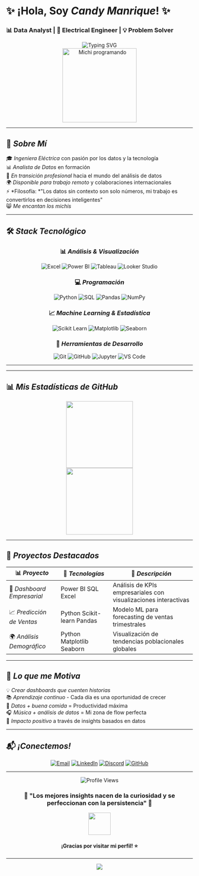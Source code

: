 # ✨  ¡Hola, Soy *Candy Manrique*! ✨ 
### 📊 Data Analyst | 🔌 Electrical Engineer | 💡 Problem Solver

<div align="center">
  
  <img src="https://readme-typing-svg.herokuapp.com?font=Fira+Code&size=22&pause=1000&color=2E86AB&center=true&vCenter=true&width=800&lines=✨+Hola,+soy+Candy+Manrique;🐱+Fan+de+los+michis+y+el+análisis;📊+Transformo+datos+en+decisiones+inteligentes;⚡+De+ingeniera+eléctrica+a+analista+de+datos;📈+Visualizo+historias+con+datos" alt="Typing SVG" />
</div>

<div align="center">
  <img src="https://media.giphy.com/media/JIX9t2j0ZTN9S/giphy.gif" width="200" alt="Michi programando"/>
</div>

---

## 🚀 *Sobre Mí*

🎓 *Ingeniera Eléctrica* con pasión por los datos y la tecnología    
📊 *Analista de Datos* en formación  
💼 *En transición profesional* hacia el mundo del análisis de datos    
🌍 *Disponible para trabajo remoto* y colaboraciones internacionales    
⚡ *Filosofía: *"Los datos sin contexto son solo números, mi trabajo es convertirlos en decisiones inteligentes"  
😸 *Me encantan los michis*  

---

## 🛠️ *Stack Tecnológico*

<div align="center">

### 📊 *Análisis & Visualización*
![Excel](https://img.shields.io/badge/Excel-217346?style=for-the-badge&logo=microsoft-excel&logoColor=white)
![Power BI](https://img.shields.io/badge/Power_BI-F2C811?style=for-the-badge&logo=powerbi&logoColor=black)
![Tableau](https://img.shields.io/badge/Tableau-E97627?style=for-the-badge&logo=Tableau&logoColor=white)
![Looker Studio](https://img.shields.io/badge/Looker_Studio-4285F4?style=for-the-badge&logo=google&logoColor=white)

### 💻 *Programación*
![Python](https://img.shields.io/badge/Python-FFD43B?style=for-the-badge&logo=python&logoColor=blue)
![SQL](https://img.shields.io/badge/SQL-336791?style=for-the-badge&logo=postgresql&logoColor=white)
![Pandas](https://img.shields.io/badge/Pandas-150458?style=for-the-badge&logo=pandas&logoColor=white)
![NumPy](https://img.shields.io/badge/NumPy-013243?style=for-the-badge&logo=numpy&logoColor=white)

### 📈 *Machine Learning & Estadística*
![Scikit Learn](https://img.shields.io/badge/Scikit_Learn-F7931E?style=for-the-badge&logo=scikit-learn&logoColor=white)
![Matplotlib](https://img.shields.io/badge/Matplotlib-11557c?style=for-the-badge&logo=python&logoColor=white)
![Seaborn](https://img.shields.io/badge/Seaborn-3776AB?style=for-the-badge&logo=python&logoColor=white)

### 🔧 *Herramientas de Desarrollo*
![Git](https://img.shields.io/badge/Git-F05032?style=for-the-badge&logo=git&logoColor=white)
![GitHub](https://img.shields.io/badge/GitHub-181717?style=for-the-badge&logo=github&logoColor=white)
![Jupyter](https://img.shields.io/badge/Jupyter-F37626?style=for-the-badge&logo=jupyter&logoColor=white)
![VS Code](https://img.shields.io/badge/VS_Code-007ACC?style=for-the-badge&logo=visual-studio-code&logoColor=white)

</div>

---
---

## 📊 *Mis Estadísticas de GitHub*

<div align="center">
  <img height="180px" src="https://github-readme-stats.vercel.app/api?username=cmanrique15&show_icons=true&theme=tokyonight&include_all_commits=true&count_private=true"/>
  <br>
  <img height="180px" src="https://github-readme-stats.vercel.app/api/top-langs/?username=cmanrique15&layout=compact&langs_count=7&theme=tokyonight"/>
</div>

---

## 🎯 *Proyectos Destacados*

<div align="center">

| 📊 *Proyecto* | 🔧 *Tecnologías* | 📝 *Descripción* |
|-----------------|---------------------|---------------------|
| 🏢 *Dashboard Empresarial* | Power BI SQL Excel | Análisis de KPIs empresariales con visualizaciones interactivas |
| 📈 *Predicción de Ventas* | Python Scikit-learn Pandas | Modelo ML para forecasting de ventas trimestrales |
| 🌍 *Análisis Demográfico* | Python Matplotlib Seaborn | Visualización de tendencias poblacionales globales |

</div>

---

## 🌟 *Lo que me Motiva*

💡 *Crear dashboards que cuenten historias*    
📚 *Aprendizaje continuo* - Cada día es una oportunidad de crecer    
🍜 *Datos + buena comida* = Productividad máxima    
🎧 *Música + análisis de datos* = Mi zona de flow perfecta    
🌱 *Impacto positivo* a través de insights basados en datos  

---

## 📬 *¡Conectemos!*

<div align="center">

[![Email](https://img.shields.io/badge/Email-D14836?style=for-the-badge&logo=gmail&logoColor=white)](mailto:cmanrique15@gmail.com)
[![LinkedIn](https://img.shields.io/badge/LinkedIn-0077B5?style=for-the-badge&logo=linkedin&logoColor=white)](https://linkedin.com/in/tu-perfil)
[![Discord](https://img.shields.io/badge/Portfolio-FF5722?style=for-the-badge&logo=Discord&logoColor=white)](https://discord.com/candym_52023)
[![GitHub](https://img.shields.io/badge/GitHub-181717?style=for-the-badge&logo=github&logoColor=white)](https://github.com/cmanrique15)

</div>

---


<div align="center">
  <img src="https://komarev.com/ghpvc/?username=cmanrique15&color=blueviolet&style=for-the-badge" alt="Profile Views"/>
</div>

<div align="center">
  <h3>💫 "Los mejores insights nacen de la curiosidad y se perfeccionan con la persistencia" 💫</h3>
  <img src="https://media.giphy.com/media/LnQjpWaON8nhr21vNW/giphy.gif" width="60">
  <h4>¡Gracias por visitar mi perfil! ⭐</h4>
</div>

---

<div align="center">
  <img src="https://capsule-render.vercel.app/api?type=waving&color=gradient&customColorList=6,11,20&height=170&section=footer&text=Keep%20Analyzing!&fontSize=42&fontColor=fff&animation=twinkling&fontAlignY=72"/>
</div>
